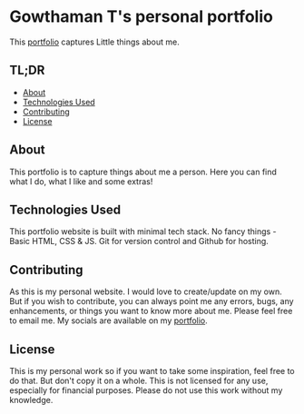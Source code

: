 # Gowthaman T's personal portfolio

This [portfolio](https://gowthamant.in/) captures Little things about me.

## TL;DR

-   [About](#about)
-   [Technologies Used](#technologies-used)
-   [Contributing](#contributing)
-   [License](#license)

## About

This portfolio is to capture things about me a person. Here you can find what I do, what I like and some extras!

## Technologies Used

This portfolio website is built with minimal tech stack. No fancy things - Basic HTML, CSS & JS. Git for version control and Github for hosting.

## Contributing

As this is my personal website. I would love to create/update on my own. But if you wish to contribute, you can always point me any errors, bugs, any enhancements,
or things you want to know more about me. Please feel free to email me. My socials are available on my [portfolio](https://gowthamant.in/).

## License

This is my personal work so if you want to take some inspiration, feel free to do that. But don't copy it on a whole.
This is not licensed for any use, especially for financial purposes. Please do not use this work without my knowledge.
